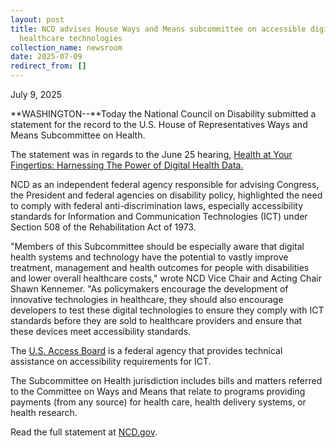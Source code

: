 ```yaml
---
layout: post
title: NCD advises House Ways and Means subcommittee on accessible digital
  healthcare technologies
collection_name: newsroom
date: 2025-07-09
redirect_from: []
---
```

July 9, 2025

**WASHINGTON--**Today the National Council on Disability submitted a statement for the record to the U.S. House of Representatives Ways and Means Subcommittee on Health.

The statement was in regards to the June 25 hearing, [Health at Your Fingertips: Harnessing The Power of Digital Health Data.](https://waysandmeans.house.gov/event/health-subcommittee-hearing-on-health-at-your-fingertips-harnessing-the-power-of-digital-health-data/)

NCD as an independent federal agency responsible for advising Congress, the President and federal agencies on disability policy, highlighted the need to comply with federal anti-discrimination laws, especially accessibility standards for Information and Communication Technologies (ICT) under Section 508 of the Rehabilitation Act of 1973.

"Members of this Subcommittee should be especially aware that digital health systems and technology have the potential to vastly improve treatment, management and health outcomes for people with disabilities and lower overall healthcare costs," wrote NCD Vice Chair and Acting Chair Shawn Kennemer. "As policymakers encourage the development of innovative technologies in healthcare, they should also encourage developers to test these digital technologies to ensure they comply with ICT standards before they are sold to healthcare providers and ensure that these devices meet accessibility standards. 

The [U.S. Access Board](https://www.access-board.gov/) is a federal agency that provides technical assistance on accessibility requirements for ICT. 

The Subcommittee on Health jurisdiction includes bills and matters referred to the Committee on Ways and Means that relate to programs providing payments (from any source) for health care, health delivery systems, or health research. 

Read the full statement at [NCD.gov](https://www.ncd.gov/testimonies/2025-07-09-statement-to-house-ways-and-means-subcommittee-on-health-regarding-technology-accessibility-standards/).
